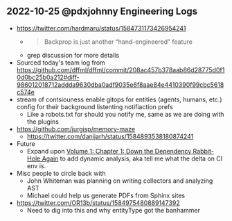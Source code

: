 ## 2022-10-25 @pdxjohnny Engineering Logs

- https://twitter.com/hardmaru/status/1584731173426954241
  - > Backprop is just another “hand-engineered” feature
  - grep discussion for more details
- Sourced today's team log from https://github.com/dffml/dffml/commit/208ac457b378aab86d28775d0f10d0bc25b0a212#diff-986012018712addda9630dba0adf9035e6f8aae84e4410390f99cbc5618c574e
- stream of contsiouness enable gitops for entities (agents, humans, etc.) config for their background listenting notifiaction prefs
  - Like a robots.txt for should you notify me, same as we are doing with the plugins
- https://github.com/jurgisp/memory-maze
  - https://twitter.com/danijarh/status/1584893538180874241
- Future
  - Expand upon [Volume 1: Chapter 1: Down the Dependency Rabbit-Hole Again](https://github.com/dffml/dffml/blob/main/docs/tutorials/rolling_alice/0001_coach_alice/0001_down_the_dependency_rabbit_hole_again.md) to add dynamic analysis, aka tell me what the delta on CI env is. 
- Misc people to circle back with
  - John Whiteman was planning on writing collectors and analyzing AST
  - Michael could help us generate PDFs from Sphinx sites
- https://twitter.com/OR13b/status/1584975480889147392
  - Need to dig into this and why entityType got the banhammer